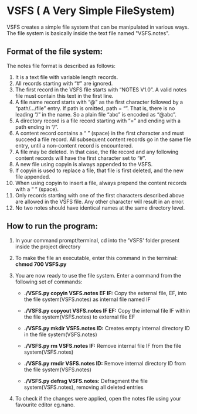 # VSFS ( A Very Simple FileSystem)
VSFS creates a simple file system that can be manipulated in various ways. The file system is basically inside the text file named "VSFS.notes". 

## Format of the file system:

The notes file format is described as follows:
1. It is a text file with variable length records.   
2. All records  starting with “#” are ignored. 
3. The first record in the VSFS file starts with “NOTES V1.0”. A valid notes file must contain this text in the first line. 
4. A file name record starts with “@” as the first character followed by a “path/.../file”  entry. If path is omitted, path = “”. That is, there is no leading “/” in the name. So a plain file “abc” is encoded as “@abc”.
5. A directory record is a file record starting with “=” and ending with a path ending in “/”. 
6. A content record contains a “ ” (space) in the first character and must succeed a file record. All subsequent content records go in the same file entry, until a non-content record is encountered. 
7. A file may be deleted. In that case, the file record and any following content records will have the first character set to “#”. 
8. A new file using copyin is always appended to the VSFS. 
9. If copyin is used to replace a file, that file is first deleted, and the new file appended. 
10. When using copyin to insert a file, always prepend the content records with a “ ” (space).
11. Only records starting with one of the first characters described above are allowed in the VSFS file. Any other character will result in an error.
12. No two notes should have identical names at the same directory level. 

## How to run the program:

1) In your command prompt/terminal, cd into the 'VSFS' folder present inside the project directory
2) To make the file an executable, enter this command in the terminal: **chmod 700 VSFS.py**
3) You are now ready to use the file system. Enter a command from the following set of commands:

    - **./VSFS.py copyin VSFS.notes EF IF:** Copy the external file, EF, into the file system(VSFS.notes) as internal file named IF 

    - **./VSFS.py copyout VSFS.notes IF EF:** Copy the internal file IF within the file system(VSFS.notes) to external file EF

    - **./VSFS.py mkdir VSFS.notes ID:** Creates empty internal directory ID in the file system(VSFS.notes)

    - **./VSFS.py rm VSFS.notes IF:** Remove internal file IF from the file system(VSFS.notes)

    - **./VSFS.py rmdir VSFS.notes ID:** Remove internal directory ID from the file system(VSFS.notes)

    - **./VSFS.py defrag VSFS.notes:** Defragment the file system(VSFS.notes), removing all deleted entries 

4) To check if the changes were applied, open the notes file using your favourite editor eg.nano.